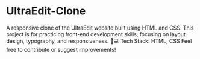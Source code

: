 # UltraEdit-Clone
A responsive clone of the UltraEdit website built using HTML and CSS. This project is for practicing front-end development skills, focusing on layout design, typography, and responsiveness. 🚀💻  Tech Stack: HTML, CSS   Feel free to contribute or suggest improvements! 
